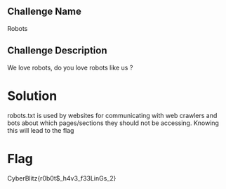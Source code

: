## Challenge Name
Robots

## Challenge Description
We love robots, do you love robots like us ?

# Solution
robots.txt is used by websites for communicating with web crawlers and bots about which pages/sections they should not be accessing. Knowing this will lead to the flag

# Flag
CyberBlitz{r0b0t$_h4v3_f33LinGs_2}


